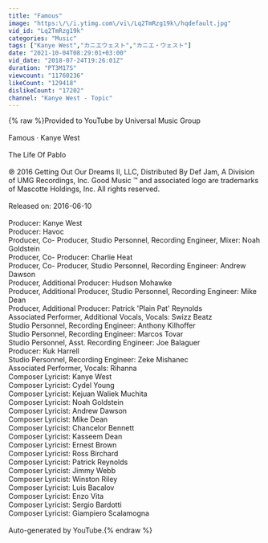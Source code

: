 ```yaml
---
title: "Famous"
image: "https:\/\/i.ytimg.com\/vi\/Lq2TmRzg19k\/hqdefault.jpg"
vid_id: "Lq2TmRzg19k"
categories: "Music"
tags: ["Kanye West","カニエウェスト","カニエ・ウェスト"]
date: "2021-10-04T08:29:01+03:00"
vid_date: "2018-07-24T19:26:01Z"
duration: "PT3M17S"
viewcount: "11760236"
likeCount: "129418"
dislikeCount: "17202"
channel: "Kanye West - Topic"
---
```

{% raw %}Provided to YouTube by Universal Music Group<br /><br />Famous · Kanye West<br /><br />The Life Of Pablo<br /><br />℗ 2016 Getting Out Our Dreams II, LLC, Distributed By Def Jam, A Division of UMG Recordings, Inc. Good Music ™ and associated logo are trademarks of Mascotte Holdings, Inc. All rights reserved.<br /><br />Released on: 2016-06-10<br /><br />Producer: Kanye West<br />Producer: Havoc<br />Producer, Co- Producer, Studio  Personnel, Recording  Engineer, Mixer: Noah Goldstein<br />Producer, Co- Producer: Charlie Heat<br />Producer, Co- Producer, Studio  Personnel, Recording  Engineer: Andrew Dawson<br />Producer, Additional  Producer: Hudson Mohawke<br />Producer, Additional  Producer, Studio  Personnel, Recording  Engineer: Mike Dean<br />Producer, Additional  Producer: Patrick 'Plain Pat' Reynolds<br />Associated  Performer, Additional  Vocals, Vocals: Swizz Beatz<br />Studio  Personnel, Recording  Engineer: Anthony Kilhoffer<br />Studio  Personnel, Recording  Engineer: Marcos Tovar<br />Studio  Personnel, Asst.  Recording  Engineer: Joe Balaguer<br />Producer: Kuk Harrell<br />Studio  Personnel, Recording  Engineer: Zeke Mishanec<br />Associated  Performer, Vocals: Rihanna<br />Composer  Lyricist: Kanye West<br />Composer  Lyricist: Cydel Young<br />Composer  Lyricist: Kejuan Waliek Muchita<br />Composer  Lyricist: Noah Goldstein<br />Composer  Lyricist: Andrew Dawson<br />Composer  Lyricist: Mike Dean<br />Composer  Lyricist: Chancelor Bennett<br />Composer  Lyricist: Kasseem Dean<br />Composer  Lyricist: Ernest Brown<br />Composer  Lyricist: Ross Birchard<br />Composer  Lyricist: Patrick Reynolds<br />Composer  Lyricist: Jimmy Webb<br />Composer  Lyricist: Winston Riley<br />Composer  Lyricist: Luis Bacalov<br />Composer  Lyricist: Enzo Vita<br />Composer  Lyricist: Sergio Bardotti<br />Composer  Lyricist: Giampiero Scalamogna<br /><br />Auto-generated by YouTube.{% endraw %}
